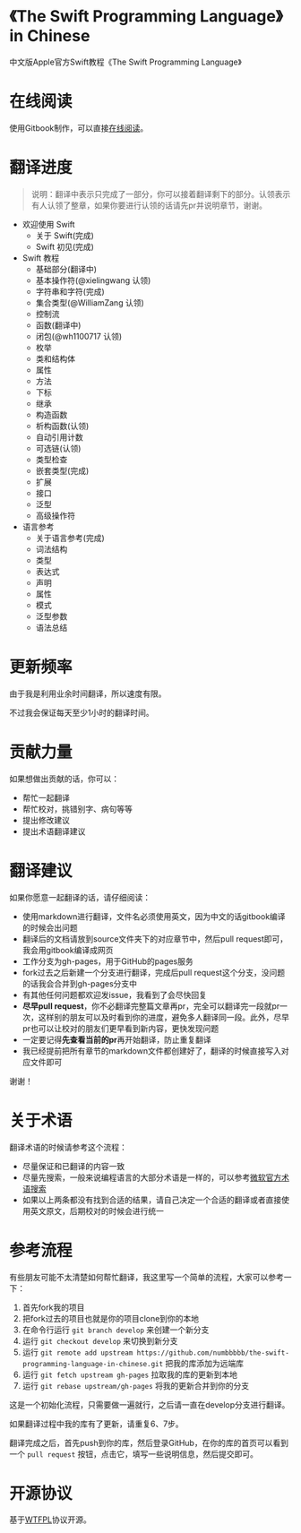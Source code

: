 《The Swift Programming Language》in Chinese
=============================================

中文版Apple官方Swift教程《The Swift Programming Language》

# 在线阅读

使用Gitbook制作，可以直接[在线阅读](http://numbbbbb.github.io/the-swift-programming-language-in-chinese/)。


# 翻译进度

> 说明：翻译中表示只完成了一部分，你可以接着翻译剩下的部分。认领表示有人认领了整章，如果你要进行认领的话请先pr并说明章节，谢谢。

* 欢迎使用 Swift
   * 关于 Swift(完成)
   * Swift 初见(完成)
* Swift 教程
   * 基础部分(翻译中)
   * 基本操作符(@xielingwang 认领)
   * 字符串和字符(完成)
   * 集合类型(@WilliamZang 认领)
   * 控制流
   * 函数(翻译中)
   * 闭包(@wh1100717 认领)
   * 枚举
   * 类和结构体
   * 属性
   * 方法
   * 下标
   * 继承
   * 构造函数
   * 析构函数(认领)
   * 自动引用计数
   * 可选链(认领)
   * 类型检查
   * 嵌套类型(完成)
   * 扩展
   * 接口
   * 泛型
   * 高级操作符
* 语言参考
   * 关于语言参考(完成)
   * 词法结构
   * 类型
   * 表达式
   * 声明
   * 属性
   * 模式
   * 泛型参数
   * 语法总结

# 更新频率

由于我是利用业余时间翻译，所以速度有限。

不过我会保证每天至少1小时的翻译时间。


# 贡献力量

如果想做出贡献的话，你可以：

- 帮忙一起翻译
- 帮忙校对，挑错别字、病句等等
- 提出修改建议
- 提出术语翻译建议

# 翻译建议

如果你愿意一起翻译的话，请仔细阅读：

- 使用markdown进行翻译，文件名必须使用英文，因为中文的话gitbook编译的时候会出问题
- 翻译后的文档请放到source文件夹下的对应章节中，然后pull request即可，我会用gitbook编译成网页
- 工作分支为gh-pages，用于GitHub的pages服务
- fork过去之后新建一个分支进行翻译，完成后pull request这个分支，没问题的话我会合并到gh-pages分支中
- 有其他任何问题都欢迎发issue，我看到了会尽快回复
- **尽早pull request**，你不必翻译完整篇文章再pr，完全可以翻译完一段就pr一次，这样别的朋友可以及时看到你的进度，避免多人翻译同一段。此外，尽早pr也可以让校对的朋友们更早看到新内容，更快发现问题
- 一定要记得**先查看当前的pr**再开始翻译，防止重复翻译
- 我已经提前把所有章节的markdown文件都创建好了，翻译的时候直接写入对应文件即可

谢谢！

# 关于术语

翻译术语的时候请参考这个流程：

- 尽量保证和已翻译的内容一致
- 尽量先搜索，一般来说编程语言的大部分术语是一样的，可以参考[微软官方术语搜索](http://www.microsoft.com/Language/zh-cn/Search.aspx)
- 如果以上两条都没有找到合适的结果，请自己决定一个合适的翻译或者直接使用英文原文，后期校对的时候会进行统一

# 参考流程

有些朋友可能不太清楚如何帮忙翻译，我这里写一个简单的流程，大家可以参考一下：

1. 首先fork我的项目
2. 把fork过去的项目也就是你的项目clone到你的本地
3. 在命令行运行 `git branch develop` 来创建一个新分支
4. 运行 `git checkout develop` 来切换到新分支
5. 运行 `git remote add upstream https://github.com/numbbbbb/the-swift-programming-language-in-chinese.git` 把我的库添加为远端库
6. 运行 `git fetch upstream gh-pages` 拉取我的库的更新到本地
7. 运行 `git rebase upstream/gh-pages` 将我的更新合并到你的分支

这是一个初始化流程，只需要做一遍就行，之后请一直在develop分支进行翻译。

如果翻译过程中我的库有了更新，请重复6、7步。

翻译完成之后，首先push到你的库，然后登录GitHub，在你的库的首页可以看到一个 `pull request` 按钮，点击它，填写一些说明信息，然后提交即可。


# 开源协议
基于[WTFPL](http://en.wikipedia.org/wiki/WTFPL)协议开源。
